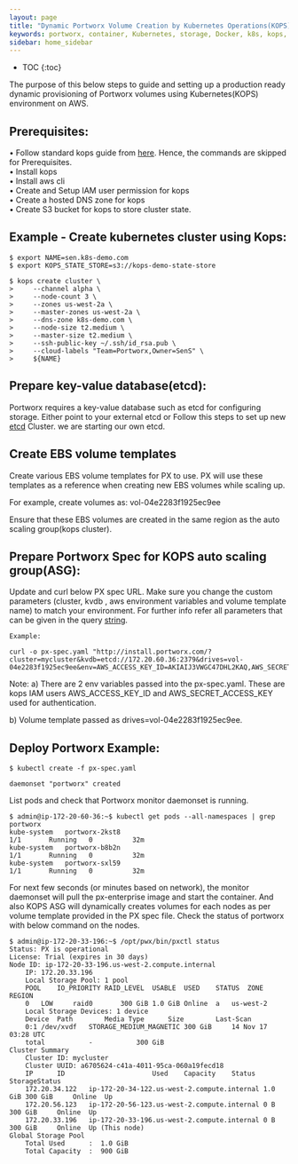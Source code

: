 ```yaml
---
layout: page
title: "Dynamic Portworx Volume Creation by Kubernetes Operations(KOPS)"
keywords: portworx, container, Kubernetes, storage, Docker, k8s, kops, pv, persistent disk, aws, EBS
sidebar: home_sidebar
---
```


* TOC
{:toc}


The purpose of this below steps to guide and setting up a production ready dynamic provisioning of Portworx volumes using Kubernetes(KOPS) environment on AWS.

## Prerequisites:
•	Follow standard kops guide from [here](https://github.com/kubernetes/kops/blob/master/docs/aws.md). Hence, the commands are skipped for Prerequisites. \
•	Install kops \
•	Install aws cli \
•	Create and Setup IAM user permission for kops \
•	Create a hosted DNS zone for kops \
•	Create S3 bucket for kops to store cluster state.

## Example - Create kubernetes cluster using Kops:
```
$ export NAME=sen.k8s-demo.com
$ export KOPS_STATE_STORE=s3://kops-demo-state-store

$ kops create cluster \
>     --channel alpha \
>     --node-count 3 \
>     --zones us-west-2a \
>     --master-zones us-west-2a \
>     --dns-zone k8s-demo.com \
>     --node-size t2.medium \
>     --master-size t2.medium \
>     --ssh-public-key ~/.ssh/id_rsa.pub \
>     --cloud-labels "Team=Portworx,Owner=SenS" \
>     ${NAME}
```
## Prepare key-value database(etcd):
Portworx requires a key-value database such as etcd for configuring storage. Either point to your external etcd or Follow this steps to set up new [etcd](https://docs.portworx.com/maintain/etcd.html#tuning-etcd) Cluster. we are starting our own etcd.

## Create EBS volume templates
Create various EBS volume templates for PX to use. PX will use these templates as a reference when creating new EBS volumes while scaling up.

For example, create volumes as:
vol-04e2283f1925ec9ee

Ensure that these EBS volumes are created in the same region as the auto scaling group(kops cluster).

## Prepare Portworx Spec for KOPS auto scaling group(ASG):

Update and curl below PX spec URL. Make sure you change the custom parameters (cluster, kvdb , aws environment variables and volume template name) to match your environment.
For further info refer all parameters that can be given in the query [string](https://docs.portworx.com/scheduler/kubernetes/install.html).

```
Example:

curl -o px-spec.yaml "http://install.portworx.com/?cluster=mycluster&kvdb=etcd://172.20.60.36:2379&drives=vol-04e2283f1925ec9ee&env=AWS_ACCESS_KEY_ID=AKIAIJ3VWGC47DHL2KAQ,AWS_SECRET_ACCESS_KEY=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”

```

Note:
a) There are 2 env variables passed into the px-spec.yaml. These are kops IAM users AWS_ACCESS_KEY_ID and AWS_SECRET_ACCESS_KEY used for authentication.

b) Volume template passed as drives=vol-04e2283f1925ec9ee.


## Deploy Portworx Example:
```
$ kubectl create -f px-spec.yaml

daemonset "portworx" created
```
List pods and check that Portworx monitor daemonset is running.
```
$ admin@ip-172-20-60-36:~$ kubectl get pods --all-namespaces | grep portworx
kube-system   portworx-2kst8                                                       1/1       Running   0          32m
kube-system   portworx-b8b2n                                                       1/1       Running   0          32m
kube-system   portworx-sxl59                                                       1/1       Running   0          32m
```
For next few seconds (or minutes based on network), the monitor daemonset will pull the px-enterprise image and start the container.
And also KOPS ASG will dynamically creates volumes for each nodes as per volume template provided in the PX spec file. Check the status of portworx with below command on the nodes.
```
$ admin@ip-172-20-33-196:~$ /opt/pwx/bin/pxctl status
Status: PX is operational
License: Trial (expires in 30 days)
Node ID: ip-172-20-33-196.us-west-2.compute.internal
	IP: 172.20.33.196
 	Local Storage Pool: 1 pool
	POOL	IO_PRIORITY	RAID_LEVEL	USABLE	USED	STATUS	ZONE	REGION
	0	LOW		raid0		300 GiB	1.0 GiB	Online	a	us-west-2
	Local Storage Devices: 1 device
	Device	Path		Media Type		Size		Last-Scan
	0:1	/dev/xvdf	STORAGE_MEDIUM_MAGNETIC	300 GiB		14 Nov 17 03:28 UTC
	total			-			300 GiB
Cluster Summary
	Cluster ID: mycluster
	Cluster UUID: a6705624-c41a-4011-95ca-060a19fecd18
	IP		ID						Used	Capacity	Status	StorageStatus
	172.20.34.122	ip-172-20-34-122.us-west-2.compute.internal	1.0 GiB	300 GiB		Online	Up
	172.20.56.123	ip-172-20-56-123.us-west-2.compute.internal	0 B	300 GiB		Online	Up
	172.20.33.196	ip-172-20-33-196.us-west-2.compute.internal	0 B	300 GiB		Online	Up (This node)
Global Storage Pool
	Total Used    	:  1.0 GiB
	Total Capacity	:  900 GiB
```
